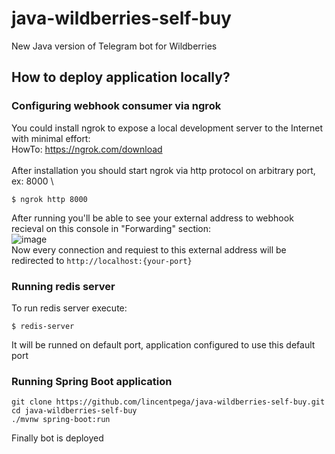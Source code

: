 # java-wildberries-self-buy
New Java version of Telegram bot for Wildberries
## How to deploy application locally?
### Configuring webhook consumer via ngrok

You could install ngrok to expose a local development server to the Internet with minimal effort: \
HowTo: https://ngrok.com/download \
\
After installation you should start ngrok via http protocol on arbitrary port, ex: 8000 \
```
$ ngrok http 8000
```

After running you'll be able to see your external address to webhook recieval on this console in "Forwarding" section: \
![image](https://user-images.githubusercontent.com/99477948/199225393-9296bf44-c5b9-4579-bb76-7815f18a0616.png) \
Now every connection and requiest to this external address will be redirected to `http://localhost:{your-port}`

### Running redis server
To run redis server execute:
```
$ redis-server
```
It will be runned on default port, application configured to use this default port

### Running Spring Boot application
```
git clone https://github.com/lincentpega/java-wildberries-self-buy.git
cd java-wildberries-self-buy
./mvnw spring-boot:run
```
Finally bot is deployed
